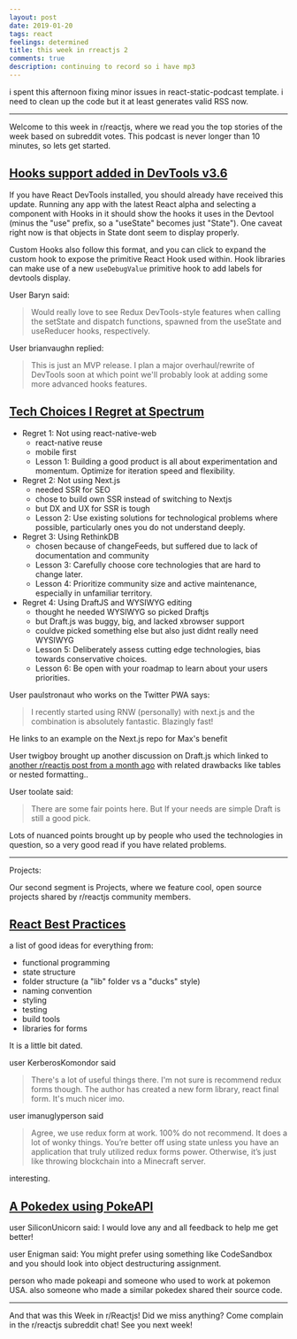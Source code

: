 ```yaml
---
layout: post
date: 2019-01-20
tags: react
feelings: determined
title: this week in rreactjs 2
comments: true
description: continuing to record so i have mp3
---
```


i spent this afternoon fixing minor issues in react-static-podcast template. i need to clean up the code but it at least generates valid RSS now.

---



Welcome to this week in r/reactjs, where we read you the top stories of the week based on subreddit votes. This podcast is never longer than 10 minutes, so lets get started.

## [Hooks support added in DevTools v3.6](https://www.reddit.com/r/reactjs/comments/ag1gye/hooks_support_added_in_devtools_v36/)

If you have React DevTools installed, you should already have received this update. Running any app with the latest React alpha and selecting a component with Hooks in it should show the hooks it uses in the Devtool (minus the "use" prefix, so a "useState" becomes just "State"). One caveat right now is that objects in State dont seem to display properly. 

Custom Hooks also follow this format, and you can click to expand the custom hook to expose the primitive React Hook used within. Hook libraries can make use of a new `useDebugValue` primitive hook to add labels for devtools display.

User Baryn said:

> Would really love to see Redux DevTools-style features when calling the setState and dispatch functions, spawned from the useState and useReducer hooks, respectively.

User brianvaughn replied:

> This is just an MVP release. I plan a major overhaul/rewrite of DevTools soon at which point we'll probably look at adding some more advanced hooks features.

## [Tech Choices I Regret at Spectrum](https://mxstbr.com/thoughts/tech-choice-regrets-at-spectrum/)

- Regret 1: Not using react-native-web
  - react-native reuse
  - mobile first
  - Lesson 1: Building a good product is all about experimentation and momentum. Optimize for iteration speed and flexibility.
- Regret 2: Not using Next.js
  - needed SSR for SEO
  - chose to build own SSR instead of switching to Nextjs
  - but DX and UX for SSR is tough
  - Lesson 2: Use existing solutions for technological problems where possible, particularly ones you do not understand deeply.
- Regret 3: Using RethinkDB
  - chosen because of changeFeeds, but suffered due to lack of documentation and community
  - Lesson 3: Carefully choose core technologies that are hard to change later.
  - Lesson 4: Prioritize community size and active maintenance, especially in unfamiliar territory.
- Regret 4: Using DraftJS and WYSIWYG editing
  - thought he needed WYSIWYG so picked Draftjs
  - but Draft.js was buggy, big, and lacked xbrowser support
  - couldve picked something else but also just didnt really need WYSIWYG
  - Lesson 5: Deliberately assess cutting edge technologies, bias towards conservative choices.
  - Lesson 6: Be open with your roadmap to learn about your users priorities.
  
User paulstronaut who works on the Twitter PWA says:

>  I recently started using RNW (personally) with next.js and the combination is absolutely fantastic. Blazingly fast!

He links to an example on the Next.js repo for Max's benefit

User twigboy brought up another discussion on Draft.js which linked to [another r/reactjs post from a month ago](https://www.reddit.com/r/reactjs/comments/a4ysxh/) with related drawbacks like tables or nested formatting.. 

User toolate said:

> There are some fair points here. But If your needs are simple Draft is still a good pick. 

Lots of nuanced points brought up by people who used the technologies in question, so a very good read if you have related problems.


---

Projects:

Our second segment is Projects, where we feature cool, open source projects shared by r/reactjs community members.

## [React Best Practices](https://www.reddit.com/r/reactjs/comments/agpo04/react_best_practices/)

a list of good ideas for everything from:
- functional programming
- state structure
- folder structure (a "lib" folder vs a "ducks" style)
- naming convention
- styling
- testing
- build tools
- libraries for forms

It is a little bit dated. 

user KerberosKomondor said

> There's a lot of useful things there. I'm not sure is recommend redux forms though. The author has created a new form library, react final form. It's much nicer imo.

user imanuglyperson said

> Agree, we use redux form at work. 100% do not recommend. It does a lot of wonky things. You’re better off using state unless you have an application that truly utilized redux forms power. Otherwise, it’s just like throwing blockchain into a Minecraft server.

interesting.


## [A Pokedex using PokeAPI](https://www.reddit.com/r/reactjs/comments/ahtquu/learning_react_heres_my_first_go_at_it_a_pure_css/)

user SiliconUnicorn said:  I would love any and all feedback to help me get better!

user Enigman said: You might prefer using something like CodeSandbox and you should look into object destructuring assignment.

person who made pokeapi and someone who used to work at pokemon USA. also someone who made a similar pokedex shared their source code.

---

And that was this Week in r/Reactjs! Did we miss anything? Come complain in the r/reactjs subreddit chat! See you next week!

